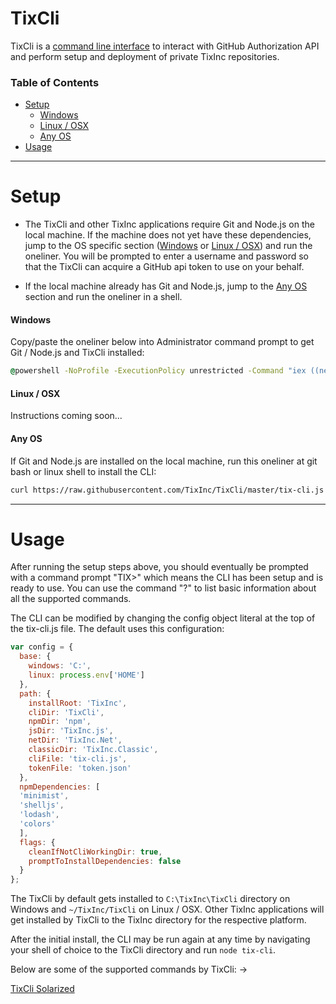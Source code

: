 TixCli
======

TixCli is a [command line interface](http://en.wikipedia.org/wiki/Command-line_interface) to interact with GitHub Authorization API and perform setup and deployment of private TixInc repositories.


### Table of Contents

  * [Setup](#setup)
    * [Windows](#windows-setup)
    * [Linux / OSX](#linux-osx-setup)
    * [Any OS](#any-os-setup)
  * [Usage](#usage)


___


Setup <a id="setup"></a>
========================

* The TixCli and other TixInc applications require Git and Node.js on the local machine.  If the machine does not yet have these dependencies, jump to the OS specific section ([Windows](#windows-setup) or [Linux / OSX](linux-osx-setup)) and run the oneliner. You will be prompted to enter a username and password so that the TixCli can acquire a GitHub api token to use on your behalf.

* If the local machine already has Git and Node.js, jump to the [Any OS](#any-os-setup) section and run the oneliner in a shell.



#### Windows <a id="windows-setup"></a>


Copy/paste the oneliner below into Administrator command prompt to get Git / Node.js and TixCli installed:

``` cmd
@powershell -NoProfile -ExecutionPolicy unrestricted -Command "iex ((new-object net.webclient).DownloadString('https://raw.githubusercontent.com/TixInc/TixCli/master/powershell/tix-cli-dependencies.ps1'))
```


#### Linux / OSX <a id="linux-osx-setup"></a>

Instructions coming soon...


#### Any OS <a id="any-os-setup"></a>

If Git and Node.js are installed on the local machine, run this oneliner at git bash or linux shell to install the CLI:

``` sh
curl https://raw.githubusercontent.com/TixInc/TixCli/master/tix-cli.js > tix-cli.js && node tix-cli
```

___


Usage <a id="usage"></a>
========================

After running the setup steps above, you should eventually be prompted with a command prompt "TIX>" which means the CLI has been setup and is ready to use.  You can use the command "?" to list basic information about all the supported commands.

The CLI can be modified by changing the config object literal at the top of the tix-cli.js file.  The default uses this configuration:

```js
var config = {
  base: {
    windows: 'C:',
    linux: process.env['HOME']
  },
  path: {
    installRoot: 'TixInc',
    cliDir: 'TixCli',
    npmDir: 'npm',
    jsDir: 'TixInc.js',
    netDir: 'TixInc.Net',
    classicDir: 'TixInc.Classic',
    cliFile: 'tix-cli.js',
    tokenFile: 'token.json'
  },
  npmDependencies: [
  'minimist',
  'shelljs',
  'lodash',
  'colors'
  ],
  flags: {
    cleanIfNotCliWorkingDir: true,
    promptToInstallDependencies: false
  }
};
```

The TixCli by default gets installed to `C:\TixInc\TixCli` directory on Windows and `~/TixInc/TixCli` on Linux / OSX.  Other TixInc applications will get installed by TixCli to the TixInc directory for the respective platform.


After the initial install, the CLI may be run again at any time by navigating your shell of choice to the TixCli directory and run `node tix-cli`.

Below are some of the supported commands by TixCli: ->

[TixCli Solarized](https://raw.githubusercontent.com/TixInc/TixCli/master/img/cli-solarized-dark.png)
